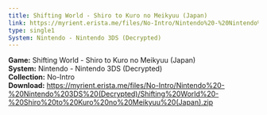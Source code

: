 ```yaml
---
title: Shifting World - Shiro to Kuro no Meikyuu (Japan)
link: https://myrient.erista.me/files/No-Intro/Nintendo%20-%20Nintendo%203DS%20(Decrypted)/Shifting%20World%20-%20Shiro%20to%20Kuro%20no%20Meikyuu%20(Japan).zip
type: single1
System: Nintendo - Nintendo 3DS (Decrypted)
---
```

<b>Game:</b> Shifting World - Shiro to Kuro no Meikyuu (Japan)<br>
<b>System:</b> Nintendo - Nintendo 3DS (Decrypted)<br>
<b>Collection:</b> No-Intro<br>
<b>Download:</b> https://myrient.erista.me/files/No-Intro/Nintendo%20-%20Nintendo%203DS%20(Decrypted)/Shifting%20World%20-%20Shiro%20to%20Kuro%20no%20Meikyuu%20(Japan).zip
